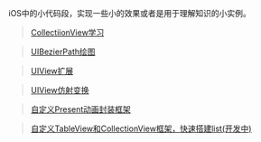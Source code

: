 iOS中的小代码段，实现一些小的效果或者是用于理解知识的小实例。

>[CollectiionView学习](https://github.com/FannCyii/CodeDemo/tree/master/Demo-CollectionView)


>[UIBezierPath绘图](https://github.com/FannCyii/CodeDemo/tree/master/Demo-BezierPath)


>[UIView扩展](https://github.com/FannCyii/CodeDemo/tree/master/Demo-View)

>[UIView仿射变换](https://github.com/FannCyii/CodeDemo/tree/master/Demo-View-affineTransform)

>[自定义Present动画封装框架](https://github.com/FannCyii/CodeDemo/tree/master/Demo_Present_Animation/Present_Animation)

>[自定义TableView和CollectionView框架，快速搭建list(开发中)](https://github.com/FannCyii/MyListView/tree/develop/Demo_modules/KIVListKit)

